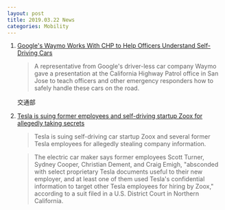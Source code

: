 ```yaml
---
layout: post
title: 2019.03.22 News
categories: Mobility
---
```


1. [Google's Waymo Works With CHP to Help Officers Understand Self-Driving Cars](https://www.nbcbayarea.com/news/local/Googles-Waymo-Works-With-CHP-to-Help-Officers-Understand-Self-Driving-Cars-507433901.html)

    > A representative from Google's driver-less car company Waymo gave a presentation at the California Highway Patrol office in San Jose to teach officers and other emergency responders how to safely handle these cars on the road.

    交通部

2. [Tesla is suing former employees and self-driving startup Zoox for allegedly taking secrets](https://www.cnbc.com/2019/03/21/tesla-sues-ex-employees-and-startup-zoox-for-allegedly-taking-secrets.html)

    > Tesla is suing self-driving car startup Zoox and several former Tesla employees for allegedly stealing company information.

    > The electric car maker says former employees Scott Turner, Sydney Cooper, Christian Dement, and Craig Emigh, "absconded with select proprietary Tesla documents useful to their new employer, and at least one of them used Tesla's confidential information to target other Tesla employees for hiring by Zoox," according to a suit filed in a U.S. District Court in Northern California.